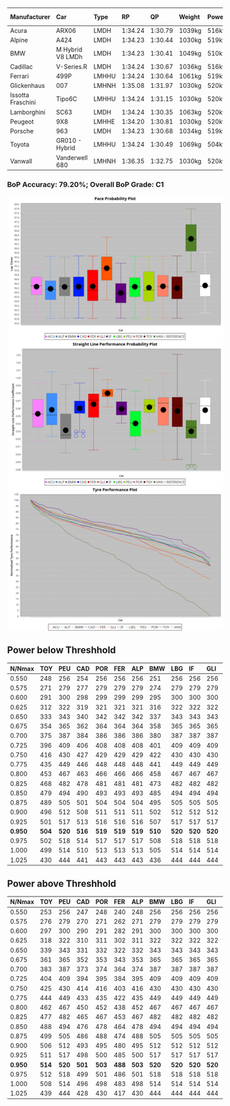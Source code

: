 |Manufacturer|Car|Type|RP|QP|Weight|Power¹|Threshhold|PINC|Power²|E/Stint|AVG Vmax|FDS|RDLC|L/Stint|BOP-Grade|ModelAccuracy|ModelPoints|Match%|
|:-|:-|:-|:-|:-|:-|:-|:-|:-|:-|:-|:-|:-|:-|:-|:-|:-|:-|:-|
|Acura|ARX06|LMDH|1:34.24|1:30.79|1039kg|516kw|210.0kph|-2%|506kw|903MJ|300.71kph|-|1.02|40|-C2|100.00%|995|73.76%|
|Alpine|A424|LMDH|1:34.23|1:30.44|1030kg|519kw|210.0kph|-3%|503kw|901MJ|301.73kph|-|1.03|40|~A1|81.46%|523|96.67%|
|BMW|M Hybrid V8 LMDh|LMDH|1:34.23|1:30.41|1049kg|510kw|210.0kph|2%|520kw|899MJ|297.59kph|-|1.02|40|-B1|98.60%|1690|86.94%|
|Cadillac|V-Series.R|LMDH|1:34.24|1:30.67|1036kg|516kw|210.0kph|-3%|501kw|882MJ|300.84kph|-|1.02|40|-B1|98.38%|1765|88.56%|
|Ferrari|499P|LMHHU|1:34.24|1:30.64|1061kg|519kw|210.0kph|-6%|488kw|886MJ|300.92kph|190kph|1.03|40|-A2|92.24%|2247|91.24%|
|Glickenhaus|007|LMHNH|1:35.08|1:31.97|1030kg|520kw|210.0kph|0%|520kw|913MJ|306.04kph|-|0.96|40|+E2|96.18%|554|54.28%|
|Issotta Fraschini|Tipo6C|LMHHU|1:34.24|1:31.15|1030kg|520kw|210.0kph|0%|520kw|917MJ|302.84kph|150kph|1.08|40|+A2|66.67%|96|92.70%|
|Lamborghini|SC63|LMDH|1:34.24|1:30.35|1063kg|520kw|210.0kph|0%|520kw|901MJ|298.66kph|-|1.03|40|-B1|96.77%|419|89.12%|
|Peugeot|9X8|LMHHE|1:34.20|1:30.81|1030kg|520kw|210.0kph|0%|520kw|910MJ|302.68kph|100kph|1.03|40|-A2|87.65%|1795|91.51%|
|Porsche|963|LMDH|1:34.23|1:30.68|1034kg|519kw|210.0kph|-3%|503kw|893MJ|301.56kph|-|1.02|40|-B1|96.81%|5438|88.92%|
|Toyota|GR010 - Hybrid|LMHHU|1:34.24|1:30.49|1069kg|504kw|210.0kph|2%|514kw|902MJ|300.42kph|190kph|1.03|40|-A2|86.04%|1751|94.79%|
|Vanwall|Vanderwell 680|LMHNH|1:36.35|1:32.75|1030kg|520kw|210.0kph|0%|520kw|901MJ|297.35kph|-|1.01|40|+Ω1|91.42%|501|1.94%|

### BoP Accuracy: 79.20%; Overall BoP Grade: C1
![PACECHART](./IMG/AUTO.png)
![STRAIGHTLINEPERFORMANCECHART](./IMG/AUTO_sp.png)
![TYREPERFORMANCECHART](./IMG/AUTO_tw.png)

## Power below Threshhold
|N/Nmax|TOY|PEU|CAD|POR|FER|ALP|BMW|LBG|IF|GLI|VAN|ACU|
|:-|:-|:-|:-|:-|:-|:-|:-|:-|:-|:-|:-|:-|
|0.550|248|256|254|256|256|256|251|256|256|256|256|254|
|0.575|271|279|277|279|279|279|274|279|279|279|279|277|
|0.600|291|300|298|299|299|299|295|300|300|300|300|298|
|0.625|312|322|319|321|321|321|316|322|322|322|322|319|
|0.650|333|343|340|342|342|342|337|343|343|343|343|340|
|0.675|354|365|362|364|364|364|358|365|365|365|365|362|
|0.700|375|387|384|386|386|386|380|387|387|387|387|384|
|0.725|396|409|406|408|408|408|401|409|409|409|409|406|
|0.750|416|430|427|429|429|429|422|430|430|430|430|427|
|0.775|435|449|446|448|448|448|441|449|449|449|449|446|
|0.800|453|467|463|466|466|466|458|467|467|467|467|463|
|0.825|468|482|478|481|481|481|473|482|482|482|482|478|
|0.850|479|494|490|493|493|493|485|494|494|494|494|490|
|0.875|489|505|501|504|504|504|495|505|505|505|505|501|
|0.900|496|512|508|511|511|511|502|512|512|512|512|508|
|0.925|501|517|513|516|516|516|507|517|517|517|517|513|
|**0.950**|**504**|**520**|**516**|**519**|**519**|**519**|**510**|**520**|**520**|**520**|**520**|**516**|
|0.975|502|518|514|517|517|517|508|518|518|518|518|514|
|1.000|499|514|510|513|513|513|505|514|514|514|514|510|
|1.025|430|444|441|443|443|443|436|444|444|444|444|441|

## Power above Threshhold
|N/Nmax|TOY|PEU|CAD|POR|FER|ALP|BMW|LBG|IF|GLI|VAN|ACU|
|:-|:-|:-|:-|:-|:-|:-|:-|:-|:-|:-|:-|:-|
|0.550|253|256|247|248|240|248|256|256|256|256|256|249|
|0.575|276|279|270|271|262|271|279|279|279|279|279|272|
|0.600|297|300|290|291|282|291|300|300|300|300|300|292|
|0.625|318|322|310|311|302|311|322|322|322|322|322|313|
|0.650|339|343|331|332|322|332|343|343|343|343|343|334|
|0.675|361|365|352|353|343|353|365|365|365|365|365|355|
|0.700|383|387|373|374|364|374|387|387|387|387|387|377|
|0.725|404|409|394|395|384|395|409|409|409|409|409|398|
|0.750|425|430|414|416|403|416|430|430|430|430|430|418|
|0.775|444|449|433|435|422|435|449|449|449|449|449|437|
|0.800|462|467|450|452|438|452|467|467|467|467|467|454|
|0.825|477|482|465|467|453|467|482|482|482|482|482|469|
|0.850|488|494|476|478|464|478|494|494|494|494|494|481|
|0.875|499|505|486|488|474|488|505|505|505|505|505|491|
|0.900|506|512|493|495|480|495|512|512|512|512|512|498|
|0.925|511|517|498|500|485|500|517|517|517|517|517|503|
|**0.950**|**514**|**520**|**501**|**503**|**488**|**503**|**520**|**520**|**520**|**520**|**520**|**506**|
|0.975|512|518|499|501|486|501|518|518|518|518|518|504|
|1.000|508|514|496|498|483|498|514|514|514|514|514|501|
|1.025|439|444|428|430|417|430|444|444|444|444|444|432|
